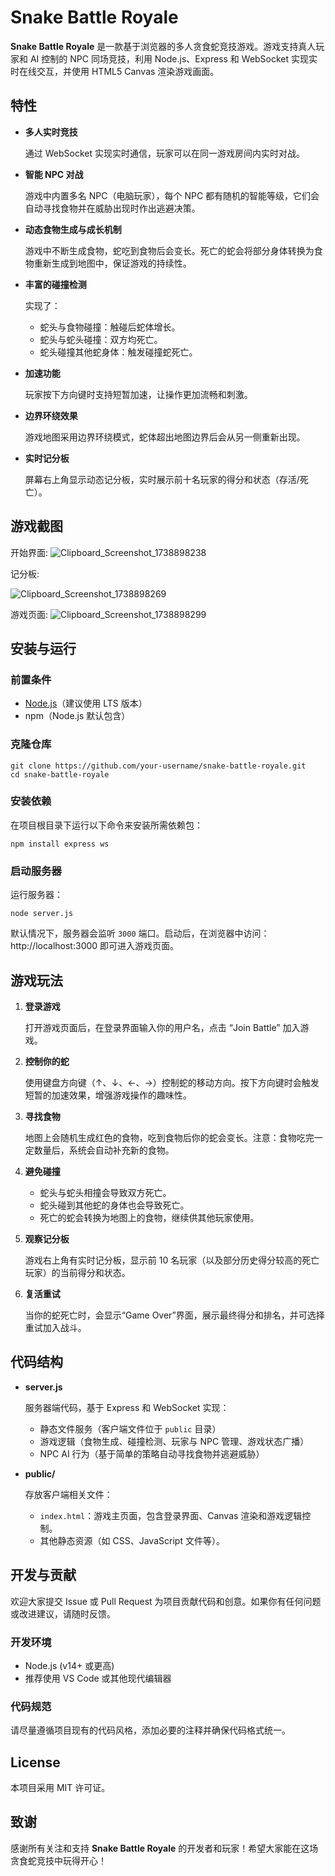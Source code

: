 # Snake Battle Royale

**Snake Battle Royale** 是一款基于浏览器的多人贪食蛇竞技游戏。游戏支持真人玩家和 AI 控制的 NPC 同场竞技，利用 Node.js、Express 和 WebSocket 实现实时在线交互，并使用 HTML5 Canvas 渲染游戏画面。

## 特性

- **多人实时竞技**
    
    通过 WebSocket 实现实时通信，玩家可以在同一游戏房间内实时对战。
    
- **智能 NPC 对战**
    
    游戏中内置多名 NPC（电脑玩家），每个 NPC 都有随机的智能等级，它们会自动寻找食物并在威胁出现时作出逃避决策。
    
- **动态食物生成与成长机制**
    
    游戏中不断生成食物，蛇吃到食物后会变长。死亡的蛇会将部分身体转换为食物重新生成到地图中，保证游戏的持续性。
    
- **丰富的碰撞检测**
    
    实现了：
    
    - 蛇头与食物碰撞：触碰后蛇体增长。
    - 蛇头与蛇头碰撞：双方均死亡。
    - 蛇头碰撞其他蛇身体：触发碰撞蛇死亡。
- **加速功能**
    
    玩家按下方向键时支持短暂加速，让操作更加流畅和刺激。
    
- **边界环绕效果**
    
    游戏地图采用边界环绕模式，蛇体超出地图边界后会从另一侧重新出现。
    
- **实时记分板**
    
    屏幕右上角显示动态记分板，实时展示前十名玩家的得分和状态（存活/死亡）。
    

## 游戏截图
开始界面:
![Clipboard_Screenshot_1738898238](https://github.com/user-attachments/assets/86e901c8-2879-49be-ad47-e550087f25bd)

记分板:

![Clipboard_Screenshot_1738898269](https://github.com/user-attachments/assets/62eb8b10-2467-430a-b774-13bbb46242e9)

游戏页面:
![Clipboard_Screenshot_1738898299](https://github.com/user-attachments/assets/c4b8d11e-6979-4d8c-84a3-0adaaa48ba45)


## 安装与运行

### 前置条件

- [Node.js](https://nodejs.org/)（建议使用 LTS 版本）
- npm（Node.js 默认包含）

### 克隆仓库

```
git clone https://github.com/your-username/snake-battle-royale.git
cd snake-battle-royale
```

### 安装依赖

在项目根目录下运行以下命令来安装所需依赖包：

```
npm install express ws
```

### 启动服务器

运行服务器：

```
node server.js
```

默认情况下，服务器会监听 `3000` 端口。启动后，在浏览器中访问：http://localhost:3000 即可进入游戏页面。

## 游戏玩法

1. **登录游戏**
    
    打开游戏页面后，在登录界面输入你的用户名，点击 “Join Battle” 加入游戏。
    
2. **控制你的蛇**
    
    使用键盘方向键（↑、↓、←、→）控制蛇的移动方向。按下方向键时会触发短暂的加速效果，增强游戏操作的趣味性。
    
3. **寻找食物**
    
    地图上会随机生成红色的食物，吃到食物后你的蛇会变长。注意：食物吃完一定数量后，系统会自动补充新的食物。
    
4. **避免碰撞**
    - 蛇头与蛇头相撞会导致双方死亡。
    - 蛇头碰到其他蛇的身体也会导致死亡。
    - 死亡的蛇会转换为地图上的食物，继续供其他玩家使用。
5. **观察记分板**
    
    游戏右上角有实时记分板，显示前 10 名玩家（以及部分历史得分较高的死亡玩家）的当前得分和状态。
    
6. **复活重试**
    
    当你的蛇死亡时，会显示“Game Over”界面，展示最终得分和排名，并可选择重试加入战斗。
    

## 代码结构

- **server.js**
    
    服务器端代码，基于 Express 和 WebSocket 实现：
    
    - 静态文件服务（客户端文件位于 `public` 目录）
    - 游戏逻辑（食物生成、碰撞检测、玩家与 NPC 管理、游戏状态广播）
    - NPC AI 行为（基于简单的策略自动寻找食物并逃避威胁）
- **public/**
    
    存放客户端相关文件：
    
    - `index.html`：游戏主页面，包含登录界面、Canvas 渲染和游戏逻辑控制。
    - 其他静态资源（如 CSS、JavaScript 文件等）。

## 开发与贡献

欢迎大家提交 Issue 或 Pull Request 为项目贡献代码和创意。如果你有任何问题或改进建议，请随时反馈。

### 开发环境

- Node.js (v14+ 或更高)
- 推荐使用 VS Code 或其他现代编辑器

### 代码规范

请尽量遵循项目现有的代码风格，添加必要的注释并确保代码格式统一。

## License

本项目采用 MIT 许可证。

## 致谢

感谢所有关注和支持 **Snake Battle Royale** 的开发者和玩家！希望大家能在这场贪食蛇竞技中玩得开心！
